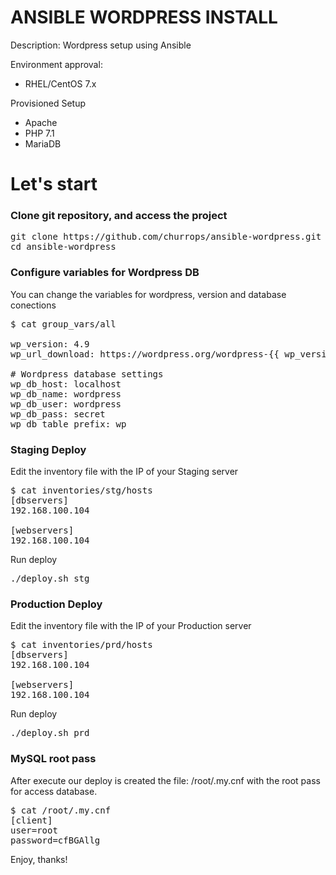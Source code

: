 <h1> ANSIBLE WORDPRESS INSTALL </h1>

Description: Wordpress setup using Ansible

Environment approval:

 - RHEL/CentOS 7.x

Provisioned Setup

 - Apache
 - PHP 7.1
 - MariaDB 

<h1>Let's start</h1>

<h3>Clone git repository, and access the project</h3>

<pre>git clone https://github.com/churrops/ansible-wordpress.git
cd ansible-wordpress</pre>

<h3>Configure variables for Wordpress DB</h3>

You can change the variables for wordpress, version and database conections

<pre>
$ cat group_vars/all

wp_version: 4.9
wp_url_download: https://wordpress.org/wordpress-{{ wp_version }}.tar.gz

# Wordpress database settings
wp_db_host: localhost
wp_db_name: wordpress
wp_db_user: wordpress
wp_db_pass: secret
wp_db_table_prefix: wp_
</pre>

<h3> Staging Deploy </h3>

Edit the inventory file with the IP of your Staging server

<pre>$ cat inventories/stg/hosts
[dbservers]
192.168.100.104

[webservers]
192.168.100.104
</pre>

Run deploy

<pre>./deploy.sh stg</pre>

<h3> Production Deploy </h3>

Edit the inventory file with the IP of your Production server

<pre>$ cat inventories/prd/hosts
[dbservers]
192.168.100.104

[webservers]
192.168.100.104
</pre>

Run deploy

<pre>./deploy.sh prd</pre>

<h3>MySQL root pass</h3>

After execute our deploy is created the file: <core>/root/.my.cnf</code> with the root pass for access database.

<pre>$ cat /root/.my.cnf
[client]
user=root
password=cfBGAllg
</pre>

Enjoy, thanks!
